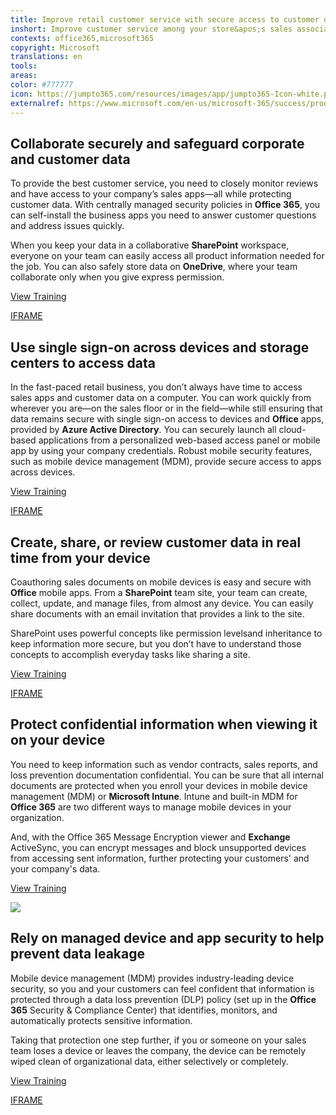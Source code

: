 ```yaml
---
title: Improve retail customer service with secure access to customer data
inshort: Improve customer service among your store&apos;s sales associates and reduce complaints by allowing your sales team to securely access customer reviews and other company apps anywhere, anytime, on their devices.
contexts: office365,microsoft365
copyright: Microsoft
translations: en
tools: 
areas: 
color: #777777
icon: https://jumpto365.com/resources/images/app/jumpto365-Icon-white.png
externalref: https://www.microsoft.com/en-us/microsoft-365/success/productivitylibrary/improve-retail-customer-service-with-secure-access-to-customer-data
---
```


## Collaborate securely and safeguard corporate and customer data

To provide the best customer service, you need to closely monitor reviews and have access to your company’s sales apps—all while protecting customer data. With centrally managed security policies in **Office 365**, you can self-install the business apps you need to answer customer questions and address issues quickly.

When you keep your data in a collaborative **SharePoint** workspace, everyone on your team can easily access all product information needed for the job. You can also safely store data on **OneDrive**, where your team collaborate only when you give express permission.

[View Training](https://support.office.com/article/Set-up-Office-365-file-storage-and-sharing-7aa9cdc8-2245-4218-81ee-86fa7c35f1de)

[IFRAME](https://www.microsoft.com/en-us/videoplayer/embed/RE1TeBM)

## Use single sign-on across devices and storage centers to access data

In the fast-paced retail business, you don’t always have time to access sales apps and customer data on a computer. You can work quickly from wherever you are—on the sales floor or in the field—while still ensuring that data remains secure with single sign-on access to devices and **Office** apps, provided by **Azure Active Directory**. You can securely launch all cloud-based applications from a personalized web-based access panel or mobile app by using your company credentials. Robust mobile security features, such as mobile device management (MDM), provide secure access to apps across devices.

[View Training](https://docs.microsoft.com/azure/active-directory/active-directory-whatis)

[IFRAME](https://www.microsoft.com/en-us/videoplayer/embed/RE1UMLq)

## Create, share, or review customer data in real time from your device

Coauthoring sales documents on mobile devices is easy and secure with **Office** mobile apps. From a **SharePoint** team site, your team can create, collect, update, and manage files, from almost any device. You can easily share documents with an email invitation that provides a link to the site.

SharePoint uses powerful concepts like permission levelsand inheritance to keep information more secure, but you don’t have to understand those concepts to accomplish everyday tasks like sharing a site.

[View Training](https://support.office.com/article/Share-OneDrive-files-and-folders-9fcc2f7d-de0c-4cec-93b0-a82024800c07)

[IFRAME](https://www.microsoft.com/en-us/videoplayer/embed/RE1Tmqp)

## Protect confidential information when viewing it on your device

You need to keep information such as vendor contracts, sales reports, and loss prevention documentation confidential. You can be sure that all internal documents are protected when you enroll your devices in mobile device management (MDM) or **Microsoft Intune**. Intune and built-in MDM for **Office 365** are two different ways to manage mobile devices in your organization.

And, with the Office 365  Message Encryption viewer and **Exchange** ActiveSync, you can encrypt messages and block unsupported devices from accessing sent information, further protecting your customers' and your company's data.

[View Training](https://support.office.com/article/Choose-between-MDM-for-Office-365-and-Microsoft-Intune-c93d9ab9-efb2-4349-9b93-30c30562ee22)

![](http://img-prod-cms-rt-microsoft-com.akamaized.net/cms/api/am/imageFileData/RE1MMNL?ver=e01b)

## Rely on managed device and app security to help prevent data leakage

Mobile device management (MDM) provides industry-leading device security, so you and your customers can feel confident that information is protected through a data loss prevention (DLP) policy (set up in the **Office 365** Security & Compliance Center) that identifies, monitors, and automatically protects sensitive information.

Taking that protection one step further, if you or someone on your sales team loses a device or leaves the company, the device can be remotely wiped clean of organizational data, either selectively or completely.

[View Training](https://support.office.com/article/Manage-devices-enrolled-in-Mobile-Device-Management-in-Office-365-28dd276b-beeb-4c5b-8b22-7551186127fe)

[IFRAME](https://www.microsoft.com/en-us/videoplayer/embed/RE1TucK)

